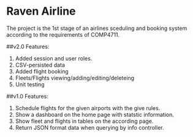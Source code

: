 # Raven Airline

The project is the 1st stage of an airlines sceduling and booking system according to the requirements of COMP4711. 

##v2.0
Features:
1. Added session and user roles.
2. CSV-persisted data
3. Added flight booking
4. Fleets/Flights viewing/adding/editing/deleteing
5. Unit testing

##v1.0
Features: 
1. Schedule flights for the given airports with the give rules.
2. Show a dashboard on the home page with statstic information.
3. Show fleet and flights in tables on the according page.
4. Return JSON format data when querying by info controller. 



